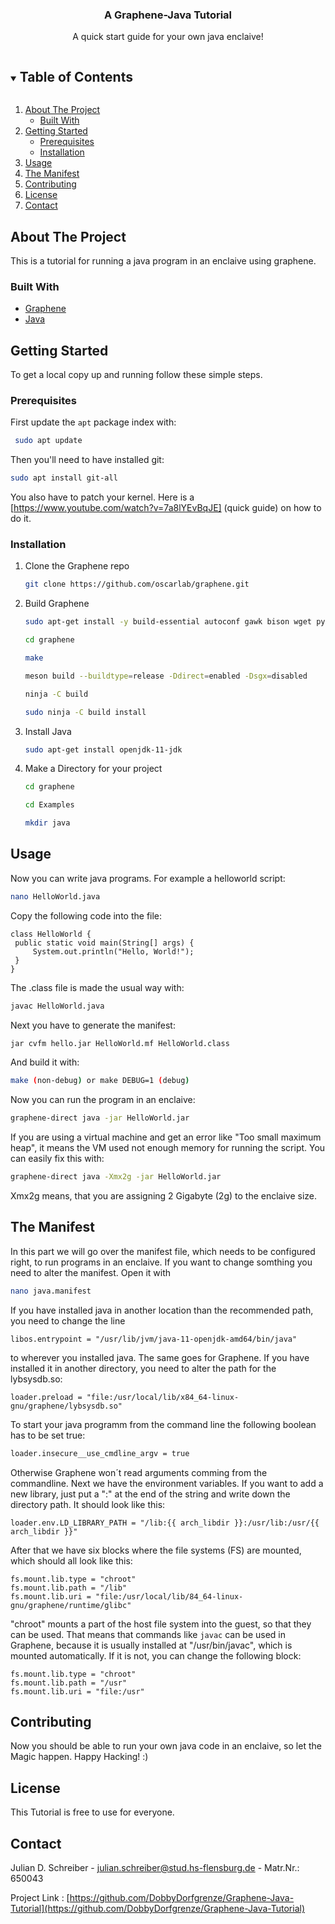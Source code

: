 <!-- HEADLINE -->
<p align="center">
  <h3 align="center">A Graphene-Java Tutorial</h3>
  <p align="center">
    A quick start guide for your own java enclaive!
  </p>
</p>



<!-- TABLE OF CONTENTS -->
<details open="open">
  <summary><h2 style="display: inline-block">Table of Contents</h2></summary>
  <ol>
    <li>
      <a href="#about-the-project">About The Project</a>
      <ul>
        <li><a href="#built-with">Built With</a></li>
      </ul>
    </li>
    <li>
      <a href="#getting-started">Getting Started</a>
      <ul>
        <li><a href="#prerequisites">Prerequisites</a></li>
        <li><a href="#installation">Installation</a></li>
      </ul>
    </li>
    <li><a href="#usage">Usage</a></li>
    <li><a href="#roadmap">The Manifest</a></li>
    <li><a href="#contributing">Contributing</a></li>
    <li><a href="#license">License</a></li>
    <li><a href="#contact">Contact</a></li>
  </ol>
</details>

<!-- ABOUT THE PROJECT -->
## About The Project

This is a tutorial for running a java program in an enclaive using graphene.

### Built With

* [Graphene](https://graphene.readthedocs.io/en/latest/oldwiki/Introduction-to-Graphene-SGX.html)
* [Java](https://www.java.com/de/about/whatis_java.jsp)

<!-- GETTING STARTED -->
## Getting Started

To get a local copy up and running follow these simple steps.

### Prerequisites

First update the `apt` package index with:
 ```sh
  sudo apt update
  ```

Then you'll need to have installed git:
  ```sh
  sudo apt install git-all
  ```
You also have to patch your kernel. Here is a [https://www.youtube.com/watch?v=7a8lYEvBqJE] (quick guide) on how to do it.

### Installation

1. Clone the Graphene repo
   ```sh
   git clone https://github.com/oscarlab/graphene.git
   ```
2. Build Graphene
   ```sh
   sudo apt-get install -y build-essential autoconf gawk bison wget python3
   ```
   ```sh
   cd graphene
   ```
   ```sh
   make
   ```
   ```sh
   meson build --buildtype=release -Ddirect=enabled -Dsgx=disabled
   ```
   ```sh
   ninja -C build
   ```
   ```sh
   sudo ninja -C build install
   ```
3. Install Java
   ```sh
   sudo apt-get install openjdk-11-jdk
   ```
4. Make a Directory for your project
   ```sh
   cd graphene
   ```
   ```sh
   cd Examples
   ```
   ```sh
   mkdir java
   ```

<!-- USAGE EXAMPLES -->
## Usage

Now you can write java programs. For example a helloworld script:
   ```sh
   nano HelloWorld.java
   ```
Copy the following code into the file:
   ```
   class HelloWorld {
    public static void main(String[] args) {
        System.out.println("Hello, World!"); 
    }
   }
   ```
The .class file is made the usual way with:
   ```sh
   javac HelloWorld.java
   ```
Next you have to generate the manifest:
   ```sh
   jar cvfm hello.jar HelloWorld.mf HelloWorld.class
   ```
And build it with:
   ```sh
   make (non-debug) or make DEBUG=1 (debug)
   ```
Now you can run the program in an enclaive:
   ```sh
   graphene-direct java -jar HelloWorld.jar
   ```
If you are using a virtual machine and get an error like "Too small maximum heap", it means the VM used not enough memory for running the script. You can easily fix this with:
   ```sh
   graphene-direct java -Xmx2g -jar HelloWorld.jar
   ```
Xmx2g means, that you are assigning 2 Gigabyte (2g) to the enclaive size.

<!-- MANIFEST -->
## The Manifest

In this part we will go over the manifest file, which needs to be configured right, to run programs in an enclaive.
If you want to change somthing you need to alter the manifest. Open it with
   ```sh
   nano java.manifest
   ```
If you have installed java in another location than the recommended path, you need to change the line
   ```
   libos.entrypoint = "/usr/lib/jvm/java-11-openjdk-amd64/bin/java"
   ```
to wherever you installed java. 
The same goes for Graphene. If you have installed it in another directory, you need to alter the path for the lybsysdb.so:
   ```
   loader.preload = "file:/usr/local/lib/x84_64-linux-gnu/graphene/lybsysdb.so"
   ```
To start your java programm from the command line the following boolean has to be set true:
   ```sh
   loader.insecure__use_cmdline_argv = true
   ```
Otherwise Graphene won´t read arguments comming from the commandline.
Next we have the environment variables. If you want to add a new library, just put a ":" at the end of the string and write down the directory path. It should look like this:
   ```
   loader.env.LD_LIBRARY_PATH = "/lib:{{ arch_libdir }}:/usr/lib:/usr/{{ arch_libdir }}"
   ```
After that we have six blocks where the file systems (FS) are mounted, which should all look like this:
   ```
   fs.mount.lib.type = "chroot"
   fs.mount.lib.path = "/lib"
   fs.mount.lib.uri = "file:/usr/local/lib/84_64-linux-gnu/graphene/runtime/glibc"
   ```
"chroot" mounts a part of the host file system into the guest, so that they can be used.
That means that commands like `javac` can be used in Graphene, because it is usually installed at "/usr/bin/javac", which is mounted automatically. If it is not, you can change the following block:
   ```
   fs.mount.lib.type = "chroot"
   fs.mount.lib.path = "/usr"
   fs.mount.lib.uri = "file:/usr"
   ```

<!-- CONTRIBUTING -->
## Contributing

Now you should be able to run your own java code in an enclaive, so let the Magic happen. Happy Hacking! :)

<!-- LICENSE -->
## License

This Tutorial is free to use for everyone.

<!-- CONTACT -->
## Contact

Julian D. Schreiber - julian.schreiber@stud.hs-flensburg.de - Matr.Nr.: 650043

Project Link : [https://github.com/DobbyDorfgrenze/Graphene-Java-Tutorial](https://github.com/DobbyDorfgrenze/Graphene-Java-Tutorial)
